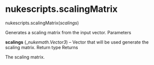 # nukescripts.scalingMatrix
nukescripts.scalingMatrix(_scalings_)

Generates a scaling matrix from the input vector.
Parameters

**scalings** (__nukemath.Vector3_) – Vector that will be used generate the scaling matrix.
Return type
Returns

The scaling matrix.